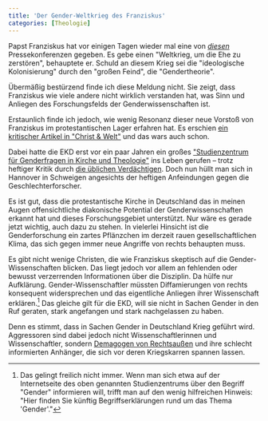 ```yaml
---
title: 'Der Gender-Weltkrieg des Franziskus'
categories: [Theologie]
---
```


Papst Franziskus hat vor einigen Tagen wieder mal eine von *[diesen](http://www.theologiestudierende.de/2015/01/19/moment-mal-lass-meine-mutter-aus-dem-spiel/)* Pressekonferenzen gegeben. Es gebe einen "Weltkrieg, um die Ehe zu zerstören", behauptete er. Schuld an diesem Krieg sei die "ideologische Kolonisierung" durch den "großen Feind", die "Gendertheorie".

Übermäßig bestürzend finde ich diese Meldung nicht. Sie zeigt, dass Franziskus wie viele andere nicht wirklich verstanden hat, was Sinn und Anliegen des Forschungsfelds der Genderwissenschaften ist.

Erstaunlich finde ich jedoch, wie wenig Resonanz dieser neue Vorstoß von Franziskus im protestantischen Lager erfahren hat. Es erschien [ein kritischer Artikel in "Christ & Welt"](http://www.zeit.de/2016/42/papst-franziskus-ehe-geschlechter-gender) und das wars auch schon.

Dabei hatte die EKD erst vor ein paar Jahren ein großes ["Studienzentrum für Genderfragen in Kirche und Theologie"](https://de.wikipedia.org/wiki/Studienzentrum_für_Genderfragen_in_Kirche_und_Theologie) ins Leben gerufen – trotz heftiger Kritik durch [die üblichen Verdächtigen](http://www.kath.net/news/49205). Doch nun hüllt man sich in Hannover in Schweigen angesichts der heftigen Anfeindungen gegen die Geschlechterforscher.

Es ist gut, dass die protestantische Kirche in Deutschland das in meinen Augen offensichtliche diakonische Potential der Genderwissenschaften erkannt hat und dieses Forschungsgebiet unterstützt. Nur wäre es gerade jetzt wichtig, auch dazu zu stehen. In vielerlei Hinsicht ist die Genderforschung ein zartes Pflänzchen im derzeit rauen gesellschaftlichen Klima, das sich gegen immer neue Angriffe von rechts behaupten muss.

Es gibt nicht wenige Christen, die wie Franziskus skeptisch auf die Gender-Wissenschaften blicken. Das liegt jedoch vor allem an fehlenden oder bewusst verzerrenden Informationen über die Disziplin. Da hülfe nur Aufklärung. Gender-Wissenschaftler müssten Diffamierungen von rechts konsequent widersprechen und das eigentliche Anliegen ihrer Wissenschaft erklären.[^1] Das gleiche gilt für die EKD, will sie nicht in Sachen Gender in den Ruf geraten, stark angefangen und stark nachgelassen zu haben.

Denn es stimmt, dass in Sachen Gender in Deutschland Krieg geführt wird. Aggressoren sind dabei jedoch nicht Wissenschaftlerinnen und Wissenschaftler, sondern [Demagogen von Rechtsaußen](http://www.zeit.de/kultur/2015-03/gender-feminismus-birgit-kelle-kommentar) und ihre schlecht informierten Anhänger, die sich vor deren Kriegskarren spannen lassen.

[^1]: Das gelingt freilich nicht immer. Wenn man sich etwa auf der Internetseite des oben genannten Studienzentrums über den Begriff "Gender" informieren will, trifft man auf den wenig hilfreichen Hinweis: "Hier finden Sie künftig Begriffserklärungen rund um das Thema 'Gender'."